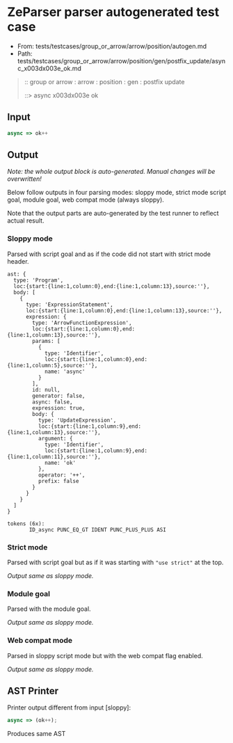 # ZeParser parser autogenerated test case

- From: tests/testcases/group_or_arrow/arrow/position/autogen.md
- Path: tests/testcases/group_or_arrow/arrow/position/gen/postfix_update/async_x003dx003e_ok.md

> :: group or arrow : arrow : position : gen : postfix update
>
> ::> async x003dx003e ok

## Input


`````js
async => ok++
`````

## Output

_Note: the whole output block is auto-generated. Manual changes will be overwritten!_

Below follow outputs in four parsing modes: sloppy mode, strict mode script goal, module goal, web compat mode (always sloppy).

Note that the output parts are auto-generated by the test runner to reflect actual result.

### Sloppy mode

Parsed with script goal and as if the code did not start with strict mode header.

`````
ast: {
  type: 'Program',
  loc:{start:{line:1,column:0},end:{line:1,column:13},source:''},
  body: [
    {
      type: 'ExpressionStatement',
      loc:{start:{line:1,column:0},end:{line:1,column:13},source:''},
      expression: {
        type: 'ArrowFunctionExpression',
        loc:{start:{line:1,column:0},end:{line:1,column:13},source:''},
        params: [
          {
            type: 'Identifier',
            loc:{start:{line:1,column:0},end:{line:1,column:5},source:''},
            name: 'async'
          }
        ],
        id: null,
        generator: false,
        async: false,
        expression: true,
        body: {
          type: 'UpdateExpression',
          loc:{start:{line:1,column:9},end:{line:1,column:13},source:''},
          argument: {
            type: 'Identifier',
            loc:{start:{line:1,column:9},end:{line:1,column:11},source:''},
            name: 'ok'
          },
          operator: '++',
          prefix: false
        }
      }
    }
  ]
}

tokens (6x):
       ID_async PUNC_EQ_GT IDENT PUNC_PLUS_PLUS ASI
`````

### Strict mode

Parsed with script goal but as if it was starting with `"use strict"` at the top.

_Output same as sloppy mode._

### Module goal

Parsed with the module goal.

_Output same as sloppy mode._

### Web compat mode

Parsed in sloppy script mode but with the web compat flag enabled.

_Output same as sloppy mode._

## AST Printer

Printer output different from input [sloppy]:

````js
async => (ok++);
````

Produces same AST
